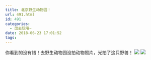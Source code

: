 ```yaml
---
title: 北京野生动物园！
url: 491.html
id: 491
categories:
  - 出去玩咯~
date: 2018-06-23 17:01:52
tags:
---
```


你看到的没有错！去野生动物园没拍动物照片，光拍了这只野兽！ [![](http://www.binkatherine.com/images/2018/08/IMG_2755-300x225.jpg)](http://www.binkatherine.com/images/2018/08/IMG_2755.jpg) [![](http://www.binkatherine.com/images/2018/08/IMG_2751-300x225.jpg)](http://www.binkatherine.com/images/2018/08/IMG_2751.jpg)